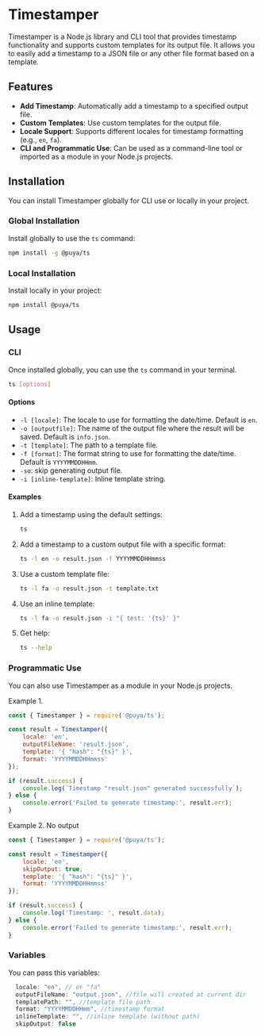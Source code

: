 # Timestamper

Timestamper is a Node.js library and CLI tool that provides timestamp functionality and supports custom templates for its output file. It allows you to easily add a timestamp to a JSON file or any other file format based on a template.

## Features

- **Add Timestamp**: Automatically add a timestamp to a specified output file.
- **Custom Templates**: Use custom templates for the output file.
- **Locale Support**: Supports different locales for timestamp formatting (e.g., `en`, `fa`).
- **CLI and Programmatic Use**: Can be used as a command-line tool or imported as a module in your Node.js projects.

## Installation

You can install Timestamper globally for CLI use or locally in your project.

### Global Installation

Install globally to use the `ts` command:

```bash
npm install -g @puya/ts
```

### Local Installation

Install locally in your project:

```bash
npm install @puya/ts
```

## Usage

### CLI

Once installed globally, you can use the `ts` command in your terminal.

```bash
ts [options]
```

#### Options

- `-l [locale]`: The locale to use for formatting the date/time. Default is `en`.
- `-o [outputfile]`: The name of the output file where the result will be saved. Default is `info.json`.
- `-t [template]`: The path to a template file.
- `-f [format]`: The format string to use for formatting the date/time. Default is `YYYYMMDDHHmm`.
- `-so`: skip generating output file.
- `-i [inline-template]`: Inline template string.

#### Examples

1. Add a timestamp using the default settings:

   ```bash
   ts
   ```

2. Add a timestamp to a custom output file with a specific format:

   ```bash
   ts -l en -o result.json -f YYYYMMDDHHmmss
   ```

3. Use a custom template file:

   ```bash
   ts -l fa -o result.json -t template.txt
   ```

4. Use an inline template:

   ```bash
   ts -l fa -o result.json -i "{ test: '{ts}' }"
   ```

5. Get help:

   ```bash
   ts --help
   ```

### Programmatic Use

You can also use Timestamper as a module in your Node.js projects.

Example 1.
```javascript
const { Timestamper } = require('@puya/ts');

const result = Timestamper({
    locale: 'en',
    outputFileName: 'result.json',
    template: '{ "hash": "{ts}" }',
    format: 'YYYYMMDDHHmmss'
});

if (result.success) {
    console.log(`Timestamp "result.json" generated successfully`);
} else {
    console.error('Failed to generate timestamp:', result.err);
}
```

Example 2. No output
```javascript
const { Timestamper } = require('@puya/ts');

const result = Timestamper({
    locale: 'en',
    skipOutput: true,
    template: '{ "hash": "{ts}" }',
    format: 'YYYYMMDDHHmmss'
});

if (result.success) {
    console.log('Timestamp: ', result.data);
} else {
    console.error('Failed to generate timestamp:', result.err);
}
```

### Variables

You can pass this variables:
```javascript
  locale: "en", // or "fa"
  outputFileName: "output.json", //file will created at current dir
  templatePath: "", //template file path 
  format: "YYYYMMDDHHmm", //timestamp format
  inlineTemplate: "", //inline template (without path)
  skipOutput: false
```

